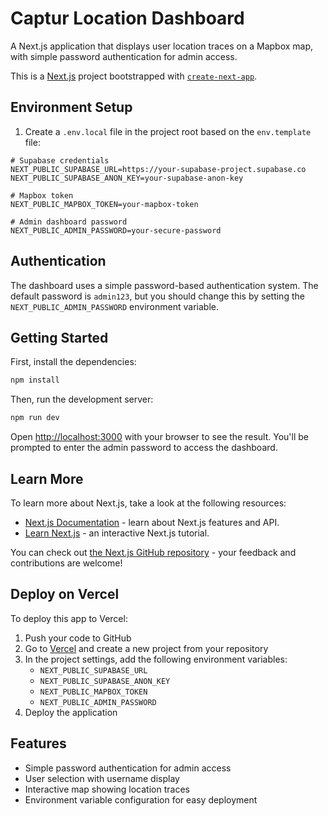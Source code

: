 # Captur Location Dashboard

A Next.js application that displays user location traces on a Mapbox map, with simple password authentication for admin access.

This is a [Next.js](https://nextjs.org) project bootstrapped with [`create-next-app`](https://nextjs.org/docs/app/api-reference/cli/create-next-app).

## Environment Setup

1. Create a `.env.local` file in the project root based on the `env.template` file:

```
# Supabase credentials
NEXT_PUBLIC_SUPABASE_URL=https://your-supabase-project.supabase.co
NEXT_PUBLIC_SUPABASE_ANON_KEY=your-supabase-anon-key

# Mapbox token
NEXT_PUBLIC_MAPBOX_TOKEN=your-mapbox-token

# Admin dashboard password
NEXT_PUBLIC_ADMIN_PASSWORD=your-secure-password
```

## Authentication

The dashboard uses a simple password-based authentication system. The default password is `admin123`, but you should change this by setting the `NEXT_PUBLIC_ADMIN_PASSWORD` environment variable.

## Getting Started

First, install the dependencies:

```bash
npm install
```

Then, run the development server:

```bash
npm run dev
```

Open [http://localhost:3000](http://localhost:3000) with your browser to see the result. You'll be prompted to enter the admin password to access the dashboard.

## Learn More

To learn more about Next.js, take a look at the following resources:

- [Next.js Documentation](https://nextjs.org/docs) - learn about Next.js features and API.
- [Learn Next.js](https://nextjs.org/learn) - an interactive Next.js tutorial.

You can check out [the Next.js GitHub repository](https://github.com/vercel/next.js) - your feedback and contributions are welcome!

## Deploy on Vercel

To deploy this app to Vercel:

1. Push your code to GitHub
2. Go to [Vercel](https://vercel.com) and create a new project from your repository
3. In the project settings, add the following environment variables:
   - `NEXT_PUBLIC_SUPABASE_URL`
   - `NEXT_PUBLIC_SUPABASE_ANON_KEY`
   - `NEXT_PUBLIC_MAPBOX_TOKEN`
   - `NEXT_PUBLIC_ADMIN_PASSWORD`
4. Deploy the application

## Features

- Simple password authentication for admin access
- User selection with username display
- Interactive map showing location traces
- Environment variable configuration for easy deployment
